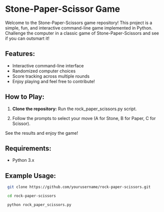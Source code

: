 # Stone-Paper-Scissor Game
Welcome to the Stone-Paper-Scissors game repository! This project is a simple, fun, and interactive command-line game implemented in Python. Challenge the computer in a classic game of Stone-Paper-Scissors and see if you can outsmart it!

## Features:
- Interactive command-line interface
- Randomized computer choices
- Score tracking across multiple rounds
- Enjoy playing and feel free to contribute!
  
## How to Play:

1.  **Clone the repository:** Run the rock_paper_scissors.py script.

2.  Follow the prompts to select your move (A for Stone, B for Paper, C for Scissor).

See the results and enjoy the game!

## Requirements:
- Python 3.x

## Example Usage:

 ```bash
  git clone https://github.com/yourusername/rock-paper-scissors.git

  cd rock-paper-scissors

  python rock_paper_scissors.py

